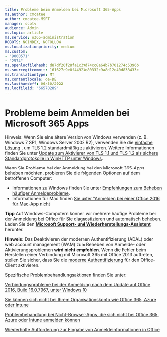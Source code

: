 ```yaml
---
title: Probleme beim Anmelden bei Microsoft 365-Apps
ms.author: cmcatee
author: cmcatee-MSFT
manager: scotv
audience: Admin
ms.topic: article
ms.service: o365-administration
ROBOTS: NOINDEX, NOFOLLOW
ms.localizationpriority: medium
ms.custom:
- "9000571"
- "2574"
ms.openlocfilehash: d87df20f28fa1c39d74cc8a64b7b701274c5396b
ms.sourcegitcommit: 161627c9e0f44923e80332c9a8d12e40d838433c
ms.translationtype: MT
ms.contentlocale: de-DE
ms.lasthandoff: 06/30/2022
ms.locfileid: "66570289"
---
```

# <a name="issues-signing-into-microsoft-365-apps"></a>Probleme beim Anmelden bei Microsoft 365 Apps

Hinweis: Wenn Sie eine ältere Version von Windows verwenden (z. B. Windows 7 SP1, Windows Server 2008 R2), verwenden Sie die [einfache Lösung](https://download.microsoft.com/download/0/6/5/0658B1A7-6D2E-474F-BC2C-D69E5B9E9A68/MicrosoftEasyFix51044.msi) , um TLS 1.2 standardmäßig zu aktivieren. Weitere Informationen finden Sie unter [Update zum Aktivieren von TLS 1.1 und TLS 1.2 als sichere Standardprotokolle in WinHTTP unter Windows](https://support.microsoft.com/topic/update-to-enable-tls-1-1-and-tls-1-2-as-default-secure-protocols-in-winhttp-in-windows-c4bd73d2-31d7-761e-0178-11268bb10392).

Wenn Sie Probleme bei der Anmeldung bei den Microsoft 365-Apps beheben möchten, probieren Sie die folgenden Optionen auf dem betroffenen Computer:  

- Informationen zu Windows finden Sie unter [Empfehlungen zum Beheben häufiger Anmeldeprobleme](https://docs.microsoft.com/office365/troubleshoot/administration/disabling-adal-wam-not-recommended#recommendations-on-resolving-common-sign-in-issues).
- Informationen für Mac finden [Sie unter "Anmelden bei einer Office 2016 für Mac-App nicht](https://docs.microsoft.com/office365/troubleshoot/authentication/sign-in-to-office-2016-for-mac-fail)

**Tipp** Auf Windows-Computern können wir mehrere häufige Probleme bei der Anmeldung bei Office für Sie diagnostizieren und automatisch beheben. Laden Sie den **[Microsoft Support- und Wiederherstellungs-Assistent](https://aka.ms/SaRA-OfficeSignInScenario)** herunter.

**Hinweis:** Das Deaktivieren der modernen Authentifizierung (ADAL) oder web account management (WAM) zum Beheben von Anmelde- oder Aktivierungsproblemen  **wird nicht empfohlen**. Wenn die Fehler beim Herstellen einer Verbindung mit Microsoft 365 mit Office 2013 auftreten, stellen Sie sicher, dass Sie die [moderne Authentifizierung](https://docs.microsoft.com/microsoft-365/admin/security-and-compliance/enable-modern-authentication)  für den Office-Client aktivieren.

Spezifische Problembehandlungsaktionen finden Sie unter:

[Verbindungsprobleme bei der Anmeldung nach dem Update auf Office 2016, Build 16.0.7967, unter Windows 10](https://docs.microsoft.com/office365/troubleshoot/administration/connection-issue-when-sign-in-office-2016)  

[Sie können sich nicht bei Ihrem Organisationskonto wie Office 365, Azure oder Intune](https://docs.microsoft.com/office365/troubleshoot/authentication/sign-in-to-office-365-azure-intune)

[Problembehandlung bei Nicht-Browser-Apps, die sich nicht bei Office 365, Azure oder Intune anmelden können](https://support.microsoft.com/office/how-to-troubleshoot-non-browser-apps-that-can-t-sign-in-to-microsoft-365-azure-or-intune-3ba1b268-66f6-462c-b0e5-070f5c2603c1)

[Wiederholte Aufforderung zur Eingabe von Anmeldeinformationen in Office](https://docs.microsoft.com/office365/troubleshoot/authentication/access-denied-when-connect-to-office-365)
